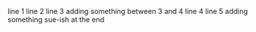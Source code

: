 line 1
line 2
line 3
adding something between 3 and 4
line 4
line 5
adding something sue-ish at the end
